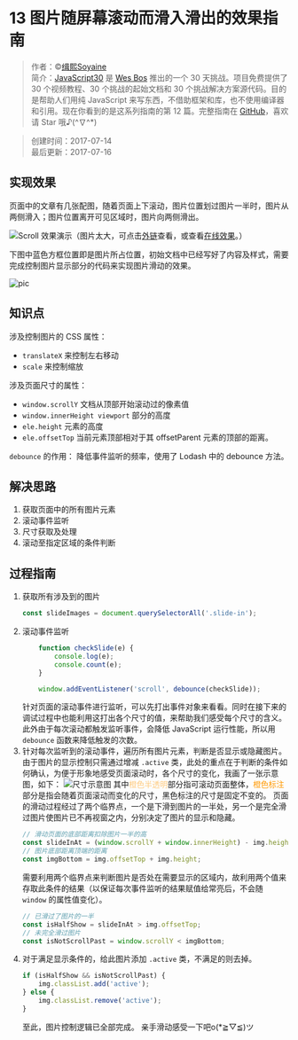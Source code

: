 # 13 图片随屏幕滚动而滑入滑出的效果指南

> 作者：©[缉熙Soyaine](https://github.com/soyaine)  
> 简介：[JavaScript30](https://javascript30.com) 是 [Wes Bos](https://github.com/wesbos) 推出的一个 30 天挑战。项目免费提供了 30 个视频教程、30 个挑战的起始文档和 30 个挑战解决方案源代码。目的是帮助人们用纯 JavaScript 来写东西，不借助框架和库，也不使用编译器和引用。现在你看到的是这系列指南的第 12 篇。完整指南在 [GitHub](https://github.com/soyaine/JavaScript30)，喜欢请 Star 哦♪(^∇^*)

> 创建时间：2017-07-14    
最后更新：2017-07-16

## 实现效果

页面中的文章有几张配图，随着页面上下滚动，图片位置划过图片一半时，图片从两侧滑入；图片位置离开可见区域时，图片向两侧滑出。

![Scroll 效果演示](https://cl.ly/2k2e2H0b1U0J/Screen%20Recording%202017-07-18%20at%2010.04%20%E4%B8%8A%E5%8D%88.gif)（图片太大，可点击[外链](https://cl.ly/2k2e2H0b1U0J)查看，或查看[在线效果](http://soyaine.cn/JavaScript30/13%20-%20Slide%20in%20on%20Scroll/index-SOYAINE.html)。）

下图中蓝色方框位置即是图片所占位置，初始文档中已经写好了内容及样式，需要完成控制图片显示部分的代码来实现图片滑动的效果。

![pic](https://cl.ly/2c2R0q2L040c/Image%202017-07-14%20at%2010.35.43%20%E4%B8%8A%E5%8D%88.png)

## 知识点

涉及控制图片的 CSS 属性：
- `translateX` 来控制左右移动
- `scale` 来控制缩放

涉及页面尺寸的属性：

- `window.scrollY` 文档从顶部开始滚动过的像素值
- `window.innerHeight viewport` 部分的高度
- `ele.height` 元素的高度
- `ele.offsetTop` 当前元素顶部相对于其 offsetParent 元素的顶部的距离。

`debounce` 的作用：
降低事件监听的频率，使用了 Lodash 中的 debounce 方法。

## 解决思路

1. 获取页面中的所有图片元素
2. 滚动事件监听
3. 尺寸获取及处理
4. 滚动至指定区域的条件判断

## 过程指南

1. 获取所有涉及到的图片
    ```js
    const slideImages = document.querySelectorAll('.slide-in');
    ```
2. 滚动事件监听
    ```js
        function checkSlide(e) {
            console.log(e);
            console.count(e);
        }

        window.addEventListener('scroll', debounce(checkSlide));
    ```
    针对页面的滚动事件进行监听，可以先打出事件对象来看看。同时在接下来的调试过程中也能利用这打出各个尺寸的值，来帮助我们感受每个尺寸的含义。
    此外由于每次滚动都触发监听事件，会降低 JavaScript 运行性能，所以用 `debounce` 函数来降低触发的次数。
3. 针对每次监听到的滚动事件，遍历所有图片元素，判断是否显示或隐藏图片。由于图片的显示控制只需通过增减 `.active` 类，此处的重点在于判断的条件如何确认，为便于形象地感受页面滚动时，各个尺寸的变化，我画了一张示意图，如下：
    ![尺寸示意图](https://cl.ly/0w3p1v1y3q14/Image%202017-07-18%20at%2010.24.10%20%E4%B8%8A%E5%8D%88.png)
    其中<label style="color: rgba(255, 153, 0, 0.5);">橙色半透明</label>部分指可滚动页面整体，<label style="color: #f90">橙色标注</label>部分是指会随着页面滚动而变化的尺寸，黑色标注的尺寸是固定不变的。
    页面的滑动过程经过了两个临界点，一个是下滑到图片的一半处，另一个是完全滑过图片使图片已不再视窗之内，分别决定了图片的显示和隐藏。
    ```js
    // 滑动页面的底部距离扣除图片一半的高
    const slideInAt = (window.scrollY + window.innerHeight) - img.height / 2;
    // 图片底部距离顶端的距离
    const imgBottom = img.offsetTop + img.height;
    ```
    需要利用两个临界点来判断图片是否处在需要显示的区域内，故利用两个值来存取此条件的结果（以保证每次事件监听的结果赋值给常亮后，不会随 `window` 的属性值变化）。
    ```js
    // 已滑过了图片的一半
    const isHalfShow = slideInAt > img.offsetTop;
    // 未完全滑过图片
    const isNotScrollPast = window.scrollY < imgBottom;
    ```
4. 对于满足显示条件的，给此图片添加 `.active` 类，不满足的则去掉。
    ```js
    if (isHalfShow && isNotScrollPast) {
        img.classList.add('active');
    } else {
        img.classList.remove('active');
    }
    ```
    至此，图片控制逻辑已全部完成。
    亲手滑动感受一下吧o(*≧▽≦)ツ